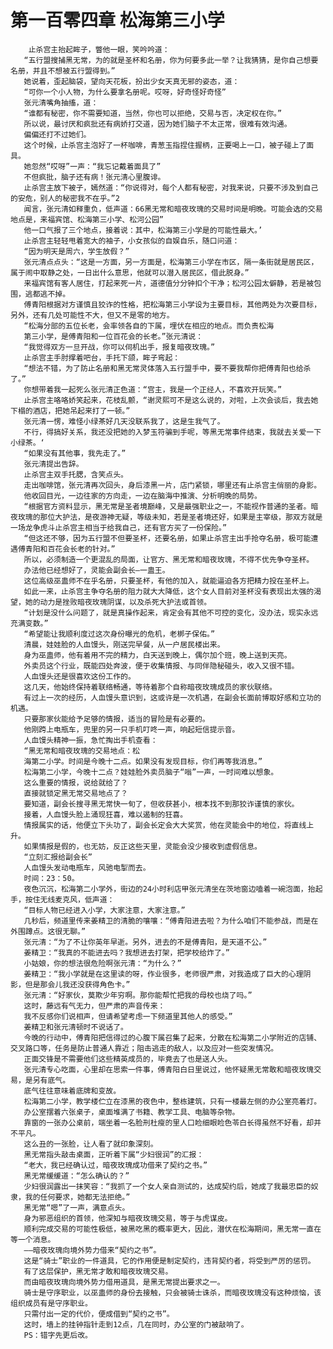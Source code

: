# 第一百零四章 松海第三小学
        止杀宫主抬起眸子，瞥他一眼，笑吟吟道：
       “五行盟搜捕黑无常，为的就是圣杯和名册，你为何要多此一举？让我猜猜，是你自己想要名册，并且不想被五行盟得到。”
       她说着，歪起脑袋，望向天花板，扮出少女天真无邪的姿态，道：
       “可你一个小人物，为什么要拿名册呢。哎呀，好奇怪好奇怪”
       张元清嘴角抽搐，道：
       “谁都有秘密，你不需要知道，当然，你也可以拒绝，交易与否，决定权在你。”
       所以说，最讨厌和疯批还有病娇打交道，因为她们脑子不太正常，很难有效沟通。
       偏偏还打不过她们。
       这个时候，止杀宫主泡好了一杯咖啡，青葱玉指捏住握柄，正要喝上一口，被子碰上了面具。
       她忽然“哎呀”一声：“我忘记戴着面具了”
       不但疯批，脑子还有病！张元清心里腹诽。
       止杀宫主放下被子，嫣然道：“你说得对，每个人都有秘密，对我来说，只要不涉及到自己的安危，别人的秘密我不在乎。”2
       闻言，张元清如释重负，低声道：66黑无常和暗夜玫瑰的交易时间是明晚。可能会选的交易地点是，来福宾馆、松海第三小学、松河公园”
       他一口气报了三个地点，接着说：其中，松海第三小学是的可能性最大。’
       止杀宫主轻轻甩着宽大的袖子，小女孩似的自娱自乐，随口问道：
       “因为明天是周六，学生放假？”
       张元清点点头：“这是一方面，另一方面是，松海第三小学在市区，隔一条街就是居民区，属于闹中取静之处，一日出什么意思，他就可以潜入居民区，借此脱身。”
       来福宾馆有客人居住，打起来死一片，道德值分分钟扣个干净；松河公园太僻静，若是被包围，逃都逃不掉。
       傅青阳根据对方谨慎且狡诈的性格，把松海第三小学设为主要目标，其他两处为次要目标，另外，还有几处可能性不大，但又不是零的地方。
       “松海分部的五位长老，会率领各自的下属，埋伏在相应的地点。而负责松海
       第三小学，是傅青阳和一位百花会的长老。”张元清说：
       “我觉得双方一旦开战，你可以伺机出手，报复暗夜玫瑰。”
       止杀宫主手肘撑着吧台，手托下颌，眸子弯起：
       “想法不错，为了防止名册和黑无常灵体落入五行盟手中，要不要我帮你把傅青阳也给杀了。”
       你想带着我一起死么张元清正色道：“宫主，我是一个正经人，不喜欢开玩笑。”
       止杀宫主咯咯娇笑起来，花枝乱颤，“谢灵熙可不是这么说的，对啦，上次会谈后，我去她下榻的酒店，把她吊起来打了一顿。”
       张元清一愣，难怪小绿茶好几天没联系我了，这是生我气了。
       不行，得搞好关系，我还没把她的入梦玉符骗到手呢，等黑无常事件结束，我就去关爱一下小绿茶。‘
       “如果没有其他事，我先走了。”
       张元清提出告辞。
       止杀宫主双手托腮，含笑点头。
       走出咖啡馆，张元清再次回头，身后漆黑一片，店门紧锁，哪里还有止杀宫主俏丽的身影。
       他收回目光，一边往家的方向走，一边在脑海中推演、分析明晚的局势。
       “根据官方资料显示，黑无常是圣者境巅峰，又是最强职业之一，不能视作普通的圣者。暗夜玫瑰的那位大护法，是夜游神无疑，等级未知，若是圣者境还好，如果是主宰级，那双方就是一场龙争虎斗止杀宫主相当于给我自己，还有官方买了一份保险。”
       “但这还不够，因为五行盟不但要圣杯，还要名册，如果止杀宫主出手抢夺名册，极可能遭遇傅青阳和百花会长老的针对。”
       所以，必须制造一个更混乱的局面，让官方、黑无常和暗夜玫瑰，不得不优先争夺圣杯。
       办法他已经想好了，灵能会副会长―一蛊王。
       这位高级巫蛊师不在乎名册，只要圣杯，有他的加入，就能逼迫各方把精力投在圣杯上。
       如此一来，止杀宫主争夺名册的阻力就大大降低，这个女人目前对圣杯没有表现出太强的渴望，她的动力是挫败暗夜玫瑰阴谋，以及杀死大护法或首领。
       “计划是没什么问题了，就是真操作起来，肯定会有其他不可控的变化，没办法，现实永远充满变数。”
       “希望能让我顺利度过这次身份曝光的危机，老梆子保佑。”
       清晨，娃娃脸的人血馒头，刚送完早餐，从一户居民楼出来。
       身为巫蛊师，他有着用不完的精力，白天送到晚上，偶尔加个班，晚上送到天亮。
       外卖员这个行业，既能四处奔波，便于收集情报、与同伴隐秘碰头，收入又很不错。
       人血馒头还是很喜欢这份工作的。
       这几天，他始终保持着联络畅通，等待着那个自称暗夜玫瑰成员的家伙联络。
       有过上一次的经历，人血馒头意识到，这或许是一次机遇，在副会长面前博取好感和立功的机遇。
       只要那家伙能给予足够的情报，适当的冒险是有必要的。
       他刚跨上电瓶车，兜里的另一只手机叮咚一声，响起短信提示音。
       人血馒头精神一振，急忙掏出手机查看：
       “黑无常和暗夜玫瑰的交易地点：松
       海第二小学。时间是今晚十二点。如果没有发现目标，你们再等我消息。”
       松海第二小学，今晚十二点？娃娃脸外卖员脑子“嗡”一声，一时间难以想象。
       这么重要的情报，说给就给了？
       直接就锁定黑无常交易地点了？
       要知道，副会长搜寻黑无常快一旬了，但收获甚小，根本找不到那狡诈谨慎的家伙。
       接着，人血馒头脸上涌现狂喜，难以遏制的狂喜。
       情报属实的话，他便立下头功了，副会长定会大大奖赏，他在灵能会中的地位，将直线上升。
       如果情报是假的，也无妨，反正这些天里，灵能会没少接收到虚假信息。
       “立刻汇报给副会长”
       人血馒头发动电瓶车，风驰电掣而去。
       时间：23：50。
       夜色沉沉，松海第二小学外，街边的24小时利店甲张元清坐在茨地窗边嗑着一碗泡面，抬起手，按住无线麦克风，低声道：
       “目标人物已经进入小学，大家注意，大家注意。”
       几秒后，频道里传来姜精卫的清脆的嚷嚷：“傅青阳进去啦？为什么咱们不能参战，而是在外围蹲点。这很无聊。”
       张元清：“为了不让你英年早逝。另外，进去的不是傅青阳，是天道不公。”
       姜精卫：“我真的不能进去吗？我想进去打架，把学校给炸了。”
       小姑娘，你的想法很危险啊张元清：“为什么？”
       姜精卫：“我小学就是在这里读的呀，作业很多，老师很严肃，对我造成了巨大的心理阴影，但是那会儿我还没获得角色卡。”
       张元清：“好家伙，莫欺少年穷啊。那你能帮忙把我的母校也烧了吗。”
       这时，藤远有气无力，但严肃的声音传来：
       我不反感你们说相声，但请希望考虑一下频道里其他人的感受。”
       姜精卫和张元清顿时不说话了。
       今晚的行动中，傅青阳把信得过的心腹下属召集了起来，分散在松海第二小学附近的店铺、交叉路口等，任务是防止普通人靠近；阻击逃走的敌人，以及应对一些突发情况。
       正面交锋是不需要他们这些精英成员的，毕竟去了也是送人头。
       张元清专心吃面，心里却在思索一件事，傅青阳白日里说过，他怀疑黑无常敢和暗夜玫瑰交易，是另有底气。
       底气往往意味着底牌和变故。
       松海第二小学，教学楼伫立在漆黑的夜色中，整栋建筑，只有一楼最左侧的办公室亮着灯。
       办公室摆着六张桌子，桌面堆满了书籍、教学工具、电脑等杂物。
       靠窗的一张办公桌前，端坐着一名脸刑杜瘦的里人口睑细眼睑色苓白长得虽然不好看，却并不平凡。
       这么丑的一张脸，让人看了就印象深刻。
       黑无常指头敲击桌面，正听着下属“少妇很润”的汇报：
       “老大，我已经确认过，暗夜玫瑰成功借来了契约之书。”
       黑无常缓缓道：“怎么确认的？”
       少妇很润露出一抹笑容：“我抓了一个女人亲自测试的，达成契约后，她成了我最忠臣的奴隶，我的任何要求，她都无法拒绝。”
       黑无常“嗯”了一声，满意点头。
       身为邪恶组织的首领，他深知与暗夜玫瑰交易，等于与虎谋皮。
       顺利完成交易的可能性极低，被黑吃黑的概率更大，因此，潜伏在松海期间，黑无常一直在等一个消息。
       ――暗夜玫瑰向境外势力借来“契约之书”。
       这是“骑士”职业的一件道具，它的作用便是制定契约，违背契约者，将受到严厉的惩罚。
       有了这层保护，黑无常才敢和暗夜玫瑰交易。
       而由暗夜玫瑰向境外势力借用道具，是黑无常提出要求之一。
       骑士是守序职业，以巫蛊师的身份去接触，只会被骑士诛杀，而暗夜玫瑰没有这种烦恼，该组织成员有是守序职业。
       只需付出一定的代价，便成借到“契约之书”。
       这时，墙上的挂钟指针走到12点，几在同时，办公室的门被敲响了。
       PS：错字先更后改。